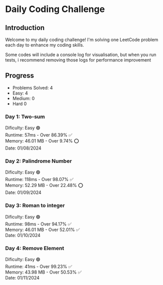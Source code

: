 # Daily Coding Challenge

## Introduction
Welcome to my daily coding challenge! I'm solving one LeetCode problem each day to enhance my coding skills.

Some codes will include a console log for visualisation, but when you run tests, i recommend removing those logs for performance improvement


## Progress
- Problems Solved: 4
- Easy: 4
- Medium: 0
- Hard 0


### Day 1: Two-sum
Dificulty: Easy :green_circle: <br/> 
Runtime: 57ms - Over 86.39% :white_check_mark:<br/>
Memory: 46.01 MB - Over 9.74% :o:<br/> 
Date: 01/08/2024

### Day 2: Palindrome Number
Dificulty: Easy :green_circle: <br/>
Runtime: 118ms - Over 98.07% :white_check_mark:<br/>
Memory: 52.29 MB - Over 22.48% :o:<br/>
Date: 01/09/2024

### Day 3: Roman to integer
Dificulty: Easy :green_circle: <br/>
Runtime: 98ms - Over 94.17% :white_check_mark:<br/>
Memory: 46.01 MB - Over 52.01% :white_check_mark:<br/>
Date: 01/10/2024

### Day 4: Remove Element
Dificulty: Easy :green_circle: <br/>
Runtime: 41ms - Over 99.23% :white_check_mark:<br/>
Memory: 43.98 MB - Over 50.53% :white_check_mark:<br/>
Date: 01/11/2024
